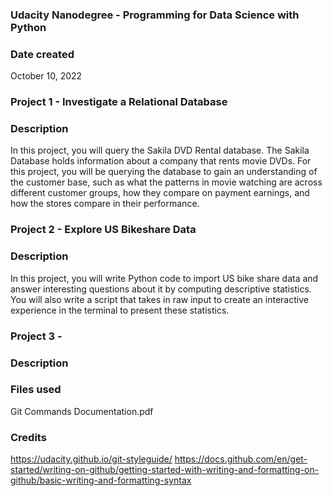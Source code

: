 ### Udacity Nanodegree - Programming for Data Science with Python

### Date created
October 10, 2022


### Project 1 - Investigate a Relational Database
### Description
In this project, you will query the Sakila DVD Rental database. The Sakila Database holds information about a company that rents movie DVDs. 
For this project, you will be querying the database to gain an understanding of the customer base, such as what the patterns in movie watching 
are across different customer groups, how they compare on payment earnings, and how the stores compare in their performance. 

### Project 2 - Explore US Bikeshare Data
### Description
In this project, you will write Python code to import US bike share data and answer interesting questions about it by computing descriptive statistics. 
You will also write a script that takes in raw input to create an interactive experience in the terminal to present these statistics.

### Project 3 -
### Description



### Files used
Git Commands Documentation.pdf

### Credits
https://udacity.github.io/git-styleguide/
https://docs.github.com/en/get-started/writing-on-github/getting-started-with-writing-and-formatting-on-github/basic-writing-and-formatting-syntax

